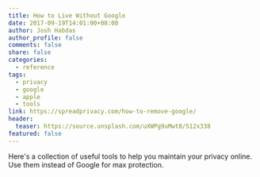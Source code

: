 ```yaml
---
title: How to Live Without Google
date: 2017-09-19T14:01:00+08:00
author: Josh Habdas
author_profile: false
comments: false
share: false
categories:
  - reference
tags:
  - privacy
  - google
  - apple
  - tools
link: https://spreadprivacy.com/how-to-remove-google/
header:
  teaser: https://source.unsplash.com/uXWPg9uMwt8/512x338
featured: false
---
```


Here's a collection of useful tools to help you maintain your privacy online. Use them instead of Google for max protection.
